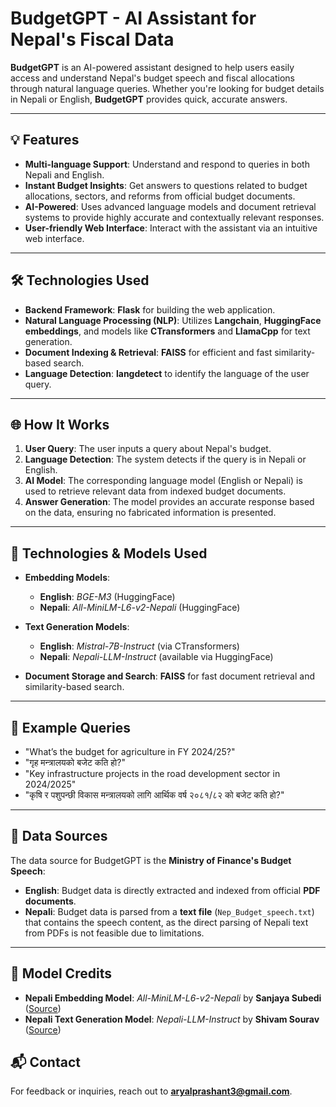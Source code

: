 # **BudgetGPT - AI Assistant for Nepal's Fiscal Data**

**BudgetGPT** is an AI-powered assistant designed to help users easily access and understand Nepal's budget speech and fiscal allocations through natural language queries. Whether you're looking for budget details in Nepali or English, **BudgetGPT** provides quick, accurate answers.

---

## 💡 **Features**

- **Multi-language Support**: Understand and respond to queries in both Nepali and English.
- **Instant Budget Insights**: Get answers to questions related to budget allocations, sectors, and reforms from official budget documents.
- **AI-Powered**: Uses advanced language models and document retrieval systems to provide highly accurate and contextually relevant responses.
- **User-friendly Web Interface**: Interact with the assistant via an intuitive web interface.

---

## 🛠️ **Technologies Used**

- **Backend Framework**: **Flask** for building the web application.
- **Natural Language Processing (NLP)**: Utilizes **Langchain**, **HuggingFace embeddings**, and models like **CTransformers** and **LlamaCpp** for text generation.
- **Document Indexing & Retrieval**: **FAISS** for efficient and fast similarity-based search.
- **Language Detection**: **langdetect** to identify the language of the user query.

---

## 🌐 **How It Works**

1. **User Query**: The user inputs a query about Nepal's budget.
2. **Language Detection**: The system detects if the query is in Nepali or English.
3. **AI Model**: The corresponding language model (English or Nepali) is used to retrieve relevant data from indexed budget documents.
4. **Answer Generation**: The model provides an accurate response based on the data, ensuring no fabricated information is presented.

---

## 📂 **Technologies & Models Used**

- **Embedding Models**:
  - **English**: *BGE-M3* (HuggingFace)
  - **Nepali**: *All-MiniLM-L6-v2-Nepali* (HuggingFace)
  
- **Text Generation Models**:
  - **English**: *Mistral-7B-Instruct* (via CTransformers)
  - **Nepali**: *Nepali-LLM-Instruct* (available via HuggingFace)
  
- **Document Storage and Search**: **FAISS** for fast document retrieval and similarity-based search.

---

## 💬 **Example Queries**

- "What’s the budget for agriculture in FY 2024/25?"
- "गृह मन्त्रालयको बजेट कति हो?"
- "Key infrastructure projects in the road development sector in 2024/2025"
- "कृषि र पशुपन्छी विकास मन्त्रालयको लागि आर्थिक वर्ष २०८१/८२ को बजेट कति हो?"

---

## 📑 **Data Sources**

The data source for BudgetGPT is the **Ministry of Finance's Budget Speech**:

- **English**: Budget data is directly extracted and indexed from official **PDF documents**.
- **Nepali**: Budget data is parsed from a **text file** (`Nep_Budget_speech.txt`) that contains the speech content, as the direct parsing of Nepali text from PDFs is not feasible due to limitations.

---
## 📂 **Model Credits**

- **Nepali Embedding Model**: *All-MiniLM-L6-v2-Nepali* by **Sanjaya Subedi** ([Source](https://huggingface.co/jangedoo/all-MiniLM-L6-v2-nepali))
- **Nepali Text Generation Model**: *Nepali-LLM-Instruct* by **Shivam Sourav** ([Source](https://huggingface.co/shivam9980/NEPALI-LLM-INSTRUCT-Q4_K_M-GGUF))

## 📬 **Contact**

For feedback or inquiries, reach out to **aryalprashant3@gmail.com**.


